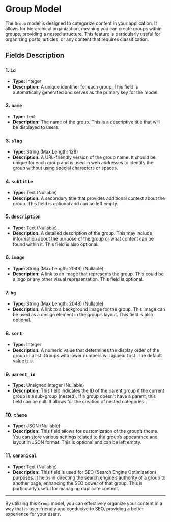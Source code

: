 # Group Model

The `Group` model is designed to categorize content in your application. It allows for hierarchical organization, meaning you can create groups within groups, providing a nested structure. This feature is particularly useful for organizing posts, articles, or any content that requires classification.

## Fields Description

### 1. `id`
- **Type:** Integer
- **Description:** A unique identifier for each group. This field is automatically generated and serves as the primary key for the model.

### 2. `name`
- **Type:** Text
- **Description:** The name of the group. This is a descriptive title that will be displayed to users.

### 3. `slug`
- **Type:** String (Max Length: 128)
- **Description:** A URL-friendly version of the group name. It should be unique for each group and is used in web addresses to identify the group without using special characters or spaces.

### 4. `subtitle`
- **Type:** Text (Nullable)
- **Description:** A secondary title that provides additional context about the group. This field is optional and can be left empty.

### 5. `description`
- **Type:** Text (Nullable)
- **Description:** A detailed description of the group. This may include information about the purpose of the group or what content can be found within it. This field is also optional.

### 6. `image`
- **Type:** String (Max Length: 2048) (Nullable)
- **Description:** A link to an image that represents the group. This could be a logo or any other visual representation. This field is optional.

### 7. `bg`
- **Type:** String (Max Length: 2048) (Nullable)
- **Description:** A link to a background image for the group. This image can be used as a design element in the group’s layout. This field is also optional.

### 8. `sort`
- **Type:** Integer
- **Description:** A numeric value that determines the display order of the group in a list. Groups with lower numbers will appear first. The default value is `0`.

### 9. `parent_id`
- **Type:** Unsigned Integer (Nullable)
- **Description:** This field indicates the ID of the parent group if the current group is a sub-group (nested). If a group doesn't have a parent, this field can be null. It allows for the creation of nested categories.

### 10. `theme`
- **Type:** JSON (Nullable)
- **Description:** This field allows for customization of the group’s theme. You can store various settings related to the group’s appearance and layout in JSON format. This is optional and can be left empty.

### 11. `canonical`
- **Type:** Text (Nullable)
- **Description:** This field is used for SEO (Search Engine Optimization) purposes. It helps in directing the search engine’s authority of a group to another page, enhancing the SEO power of that group. This is particularly useful for managing duplicate content.

---
By utilizing this `Group` model, you can effectively organize your content in a way that is user-friendly and conducive to SEO, providing a better experience for your users.